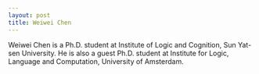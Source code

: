 ```yaml
---
layout: post
title: Weiwei Chen
---
```


Weiwei Chen is a Ph.D. student at Institute of Logic and Cognition, Sun Yat-sen University.
He is also a guest Ph.D. student at Institute for Logic, Language and Computation, University of Amsterdam.

